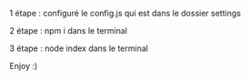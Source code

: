 1 étape : configuré le config.js qui est dans le dossier settings

2 étape : npm i dans le terminal

3 étape : node index dans le terminal

Enjoy :)
